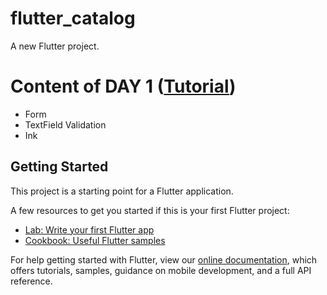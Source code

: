 # flutter_catalog

A new Flutter project.

# Content of DAY 1 ([Tutorial](https://www.youtube.com/watch?v=FnEIq-k07HM&list=PLrjrqTcKCnhTXI2GyPkaQF47inLp6LoIC&index=8))

- Form
- TextField Validation
- Ink

## Getting Started

This project is a starting point for a Flutter application.

A few resources to get you started if this is your first Flutter project:

- [Lab: Write your first Flutter app](https://flutter.dev/docs/get-started/codelab)
- [Cookbook: Useful Flutter samples](https://flutter.dev/docs/cookbook)

For help getting started with Flutter, view our
[online documentation](https://flutter.dev/docs), which offers tutorials,
samples, guidance on mobile development, and a full API reference.
